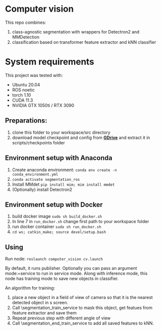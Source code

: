 # Computer vision
This repo combines: 
1. class-agnostic segmentation with wrappers for Detectron2 and MMDetection
2. classification based on transformer feature extractor and kNN classifier

# System requirements

This project was tested with:
- Ubuntu 20.04
- ROS noetic
- torch 1.10
- CUDA 11.3
- NVIDIA GTX 1050ti / RTX 3090

## Preparations:
1. clone this folder to your workspace/src directory
2. download model checkpoint and config from **[GDrive](https://drive.google.com/file/d/1GHeLyvsXV3rrEWwBA5H-omxduFUOOlH7/view?usp=sharing)** and extract it in scripts/checkpoints folder

## Environment setup with Anaconda
1. Create anaconda environment: ```conda env create -n conda_environment.yml```
2. ```conda activate segmentation_ros```
3. Install MMdet ```pip install mim; mim install mmdet```
4. (Optionally) install Detectron2

## Environment setup with Docker

1. build docker image ```sudo sh build_docker.sh```
2. In line 7 in ```run_docker.sh``` change first path to your workspace folder
3. run docker container ```sudo sh run_docker.sh```
4. ```cd ws; catkin_make; source devel/setup.bash```

## Using
Run node:
```roslaunch computer_vision cv.launch```

By default, it runs publisher. Optionally you can pass an argument mode:=service to run in service mode.
Along with inference mode, this node has training mode to save new objects in classifier.

An algorithm for training:
1. place a new object in a field of view of camera so that it is the nearest detected object in s screen.
2. Call \segmentation_train_service to mask this object, get featues from feature extractor and save them
3. Repeat previous step with different angle of view
4. Call \segmentation_end_train_service to add all saved features to kNN.

